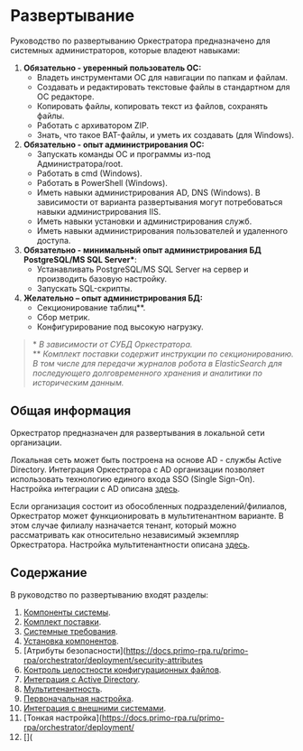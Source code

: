 # Развертывание 
Руководство по развертыванию Оркестратора предназначено для системных администраторов, которые владеют навыками:

1.	**Обязательно - уверенный пользователь ОС:**
    *	Владеть инструментами ОС для навигации по папкам и файлам.
    * Создавать и редактировать текстовые файлы в стандартном для ОС редакторе.
    * Копировать файлы, копировать текст из файлов, сохранять файлы. 
    * Работать с архиватором ZIP.
    * Знать, что такое BAT-файлы, и уметь их создавать (для Windows).
2.	**Обязательно - опыт администрирования ОС:**
    * Запускать команды ОС и программы из-под Администратора/root.
    * Работать в cmd (Windows).
    * Работать в PowerShell (Windows).
    * Иметь навыки администрирования AD, DNS (Windows). В зависимости от варианта развертывания могут потребоваться навыки администрирования IIS.
    * Иметь навыки установки и администрирования служб.
    * Иметь навыки администрирования пользователей и удаленного доступа.
3.	**Обязательно - минимальный опыт администрирования БД PostgreSQL/MS SQL Server\***:
    * Устанавливать PostgreSQL/MS SQL Server на сервер и производить базовую настройку.
    * Запускать SQL-скрипты. 
4. **Желательно – опыт администрирования БД:**
    * Секционирование таблиц**. 
    * Сбор метрик.
    * Конфигурирование под высокую нагрузку.

> \* *В зависимости от СУБД Оркестратора.*\
> \*\* *Комплект поставки содержит инструкции по секционированию. В том числе для передачи журналов робота в ElasticSearch для последующего долговременного хранения и аналитики по историческим данным.*

## Общая информация

Оркестратор предназначен для развертывания в локальной сети организации. 

Локальная сеть может быть построена на основе AD - службы Active Directory. Интеграция Оркестратора с AD организации позволяет использовать технологию единого входа SSO (Single Sign-On). Настройка интеграции с AD описана [здесь](https://docs.primo-rpa.ru/primo-rpa/orchestrator/deployment/AD_integration). 

Если организация состоит из обособленных подразделений/филиалов, Оркестратор может функционировать в мультитенантном варианте. В этом случае филиалу назначается тенант, который можно рассматривать как относительно независимый экземпляр Оркестратора. Настройка мультитенантности описана [здесь](https://docs.primo-rpa.ru/primo-rpa/orchestrator/deployment/tenants). 

## Содержание 
В руководство по развертыванию входят разделы:
1. [Компоненты системы](https://docs.primo-rpa.ru/primo-rpa/orchestrator/deployment/system-components).
1. [Комплект поставки](https://docs.primo-rpa.ru/primo-rpa/orchestrator/deployment/kit).
1. [Системные требования](https://docs.primo-rpa.ru/primo-rpa/orchestrator/systemreq).
1. [Установка компонентов](https://docs.primo-rpa.ru/primo-rpa/orchestrator/deployment/install-orch).
1. [Атрибуты безопасности](https://docs.primo-rpa.ru/primo-rpa/orchestrator/deployment/security-attributes
1. [Контроль целостности конфигурационных файлов](https://docs.primo-rpa.ru/primo-rpa/orchestrator/deployment/integrity-of-configs).
1. [Интеграция с Active Directory](https://docs.primo-rpa.ru/primo-rpa/orchestrator/deployment/ad-integration).
1. [Мультитенантность](https://docs.primo-rpa.ru/primo-rpa/orchestrator/deployment/tenants).
1. [Первоначальная настройка](https://docs.primo-rpa.ru/primo-rpa/orchestrator/deployment/initial-setup).
1. [Интеграция с внешними системами](https://docs.primo-rpa.ru/primo-rpa/orchestrator/deployment/integration).
1. [Тонкая настройка](https://docs.primo-rpa.ru/primo-rpa/orchestrator/deployment/
1. [](



